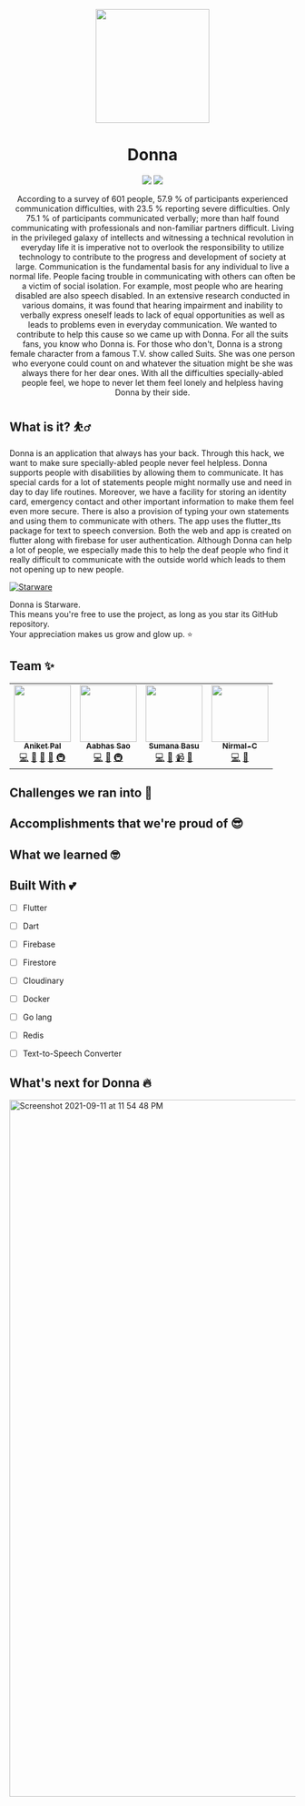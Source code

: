 <p align='center'><img src='https://res.cloudinary.com/dguy8qpzi/image/upload/v1631426500/donna/Rectangle_39_pr6b6l.png' width="200" ></p>

<h1 align='center'> Donna</h1>
<p align='center'>
<img src='http://ForTheBadge.com/images/badges/built-by-developers.svg'>&nbsp;<img src='http://ForTheBadge.com/images/badges/built-with-love.svg'>
</p>
<p align='center'>
According to a survey of 601 people, 57.9 % of participants experienced communication difficulties, with 23.5 % reporting severe difficulties. Only 75.1 % of participants communicated verbally; more than half found communicating with professionals and non-familiar partners difficult. Living in the privileged galaxy of intellects and witnessing a technical revolution in everyday life it is imperative not to overlook the responsibility to utilize technology to contribute to the progress and development of society at large. Communication is the fundamental basis for any individual to live a normal life. People facing trouble in communicating with others can often be a victim of social isolation. For example, most people who are hearing disabled are also speech disabled. In an extensive research conducted in various domains, it was found that hearing impairment and inability to verbally express oneself leads to lack of equal opportunities as well as leads to problems even in everyday communication. We wanted to contribute to help this cause so we came up with Donna. For all the suits fans, you know who Donna is. For those who don't, Donna is a strong female character from a famous T.V. show called Suits. She was one person who everyone could count on and whatever the situation might be she was always there for her dear ones. With all the difficulties specially-abled people feel, we hope to never let them feel lonely and helpless having Donna by their side.
</p>


## What is it? ⛹️‍♂️
Donna is an application that always has your back. Through this hack, we want to make sure specially-abled people never feel helpless. Donna supports people with disabilities by allowing them to communicate. It has special cards for a lot of statements people might normally use and need in day to day life routines. Moreover, we have a facility for storing an identity card, emergency contact and other important information to make them feel even more secure. There is also a provision of typing your own statements and using them to communicate with others. The app uses the flutter_tts package for text to speech conversion. Both the web and app is created on flutter along with firebase for user authentication. Although Donna can help a lot of people, we especially made this to help the deaf people who find it really difficult to communicate with the outside world which leads to them not opening up to new people.


[![Starware](https://img.shields.io/badge/⭐-Starware-f5a91a?labelColor=black)](https://github.com/zepfietje/starware)

Donna is Starware.  
This means you're free to use the project, as long as you star its GitHub repository.  
Your appreciation makes us grow and glow up. ⭐

## Team ✨


<!-- ALL-CONTRIBUTORS-LIST:START - Do not remove or modify this section -->
<!-- prettier-ignore-start -->
<!-- markdownlint-disable -->
<table>
  <tr>
    <td align="center"><a href="https://aniket.live"><img src="https://avatars.githubusercontent.com/u/67703407?v=4?s=100" width="100px;" alt=""/><br /><sub><b>Aniket Pal</b></sub></a><br /><a href="https://github.com/betaoverflow/donna/commits?author=Aniket762" title="Code">💻</a> <a href="https://github.com/betaoverflow/donna/commits?author=Aniket762" title="Documentation">📖</a> <a href="#ideas-Aniket762" title="Ideas, Planning, & Feedback">🤔</a> <a href="#projectManagement-Aniket762" title="Project Management">📆</a> <a href="#infra-Aniket762" title="Infrastructure (Hosting, Build-Tools, etc)">🚇</a></td>
    <td align="center"><a href="http://aabhassao.me"><img src="https://avatars.githubusercontent.com/u/58210877?v=4?s=100" width="100px;" alt=""/><br /><sub><b>Aabhas Sao </b></sub></a><br /><a href="https://github.com/betaoverflow/donna/commits?author=aabhas-sao" title="Code">💻</a> <a href="#design-aabhas-sao" title="Design">🎨</a> <a href="#infra-aabhas-sao" title="Infrastructure (Hosting, Build-Tools, etc)">🚇</a></td>
    <td align="center"><a href="https://sumana.live/"><img src="https://avatars.githubusercontent.com/u/63084088?v=4?s=100" width="100px;" alt=""/><br /><sub><b>Sumana Basu</b></sub></a><br /><a href="https://github.com/betaoverflow/donna/commits?author=sumana2001" title="Code">💻</a> <a href="https://github.com/betaoverflow/donna/commits?author=sumana2001" title="Documentation">📖</a> <a href="#video-sumana2001" title="Videos">📹</a> <a href="#talk-sumana2001" title="Talks">📢</a></td>
    <td align="center"><a href="http://nirmalchathura.wordpress.com"><img src="https://avatars.githubusercontent.com/u/79088015?v=4?s=100" width="100px;" alt=""/><br /><sub><b>Nirmal-C</b></sub></a><br /><a href="https://github.com/betaoverflow/donna/commits?author=Nirmal-C" title="Code">💻</a> <a href="#plugin-Nirmal-C" title="Plugin/utility libraries">🔌</a></td>
  </tr>
</table>

<!-- markdownlint-restore -->
<!-- prettier-ignore-end -->

<!-- ALL-CONTRIBUTORS-LIST:END -->



## Challenges we ran into 🥺

## Accomplishments that we're proud of 😎


## What we learned 🤓


## Built With 💕 
- [ ] Flutter
- [ ] Dart
- [ ] Firebase
- [ ] Firestore
- [ ] Cloudinary
- [ ] Docker
- [ ] Go lang
- [ ] Redis
- [ ] Text-to-Speech Converter


## What's next for Donna 🔥




<img width="1225" alt="Screenshot 2021-09-11 at 11 54 48 PM" src="https://user-images.githubusercontent.com/67703407/132957619-0ddfcf5f-867f-41eb-bd34-4c0bf14d6308.png">



